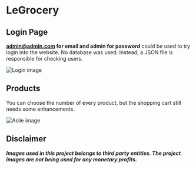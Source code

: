 # LeGrocery

## Login Page
**admin@admin.com for email and admin for password** could be used to try login into the website. 
No database was used. Instead, a JSON file is responsible for checking users. 

![Login image](https://i.ibb.co/SJqPdc7/image.png)

## Products
You can choose the number of every product, but the shopping cart still needs some enhancements.  

![Asile image](https://i.ibb.co/6y1X7cW/image.png)

## Disclaimer
***Images used in this project belongs to third party entities. The project images are not being used for any monetary profits.***


